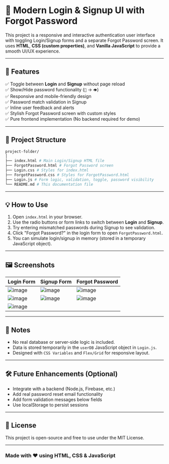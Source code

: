 # 🔐 Modern Login & Signup UI with Forgot Password

This project is a responsive and interactive authentication user interface with toggling Login/Signup forms and a separate Forgot Password screen. It uses **HTML**, **CSS (custom properties)**, and **Vanilla JavaScript** to provide a smooth UI/UX experience.

---

## 🎯 Features

✅ Toggle between **Login** and **Signup** without page reload  
✅ Show/Hide password functionality (`🙈` → `👁️`)  
✅ Responsive and mobile-friendly design  
✅ Password match validation in Signup  
✅ Inline user feedback and alerts  
✅ Stylish Forgot Password screen with custom styles  
✅ Pure frontend implementation (No backend required for demo)

---

## 📁 Project Structure

```bash
project-folder/
│
├── index.html # Main Login/Signup HTML file
├── ForgotPassword.html # Forgot Password screen
├── Login.css # Styles for index.html
├── ForgotPassword.css # Styles for ForgotPassword.html
├── Login.js # Form logic, validation, toggle, password visibility
└── README.md # This documentation file

```

---

## 💡 How to Use

1. Open `index.html` in your browser.
2. Use the radio buttons or form links to switch between **Login** and **Signup**.
3. Try entering mismatched passwords during Signup to see validation.
4. Click "Forgot Password?" in the login form to open `ForgotPassword.html`.
5. You can simulate login/signup in memory (stored in a temporary JavaScript object).

---

## 🖼 Screenshots

| Login Form | Signup Form | Forgot Password |
|------------|-------------|-----------------|
| ![image](https://github.com/user-attachments/assets/e947ba0d-86ac-4c64-b490-9351d883a0b3) | ![image](https://github.com/user-attachments/assets/d82071ca-a17c-4172-982f-72bdb53d8a62) | ![image](https://github.com/user-attachments/assets/f62a7c62-c330-43b7-89b6-7e350abab18c)
| ![image](https://github.com/user-attachments/assets/ba3cf96a-650e-4583-9aee-3fc4ffb70d70) | ![image](https://github.com/user-attachments/assets/275bf78f-4ce6-4478-bcea-81b3649c314f) | ![image](https://github.com/user-attachments/assets/7dedbe5f-2775-4f31-a7b2-017312f728ca)
| ![image](https://github.com/user-attachments/assets/d8a68d44-ff35-42d2-8ddf-87c34b82a2ac) 

---

## 🧪 Notes

- No real database or server-side logic is included.
- Data is stored temporarily in the `userDB` JavaScript object in `Login.js`.
- Designed with `CSS Variables` and `Flex/Grid` for responsive layout.

---

## 🛠️ Future Enhancements (Optional)

- Integrate with a backend (Node.js, Firebase, etc.)
- Add real password reset email functionality
- Add form validation messages below fields
- Use localStorage to persist sessions

---

## 📄 License

This project is open-source and free to use under the MIT License.

---

### Made with ❤ using HTML, CSS & JavaScript
